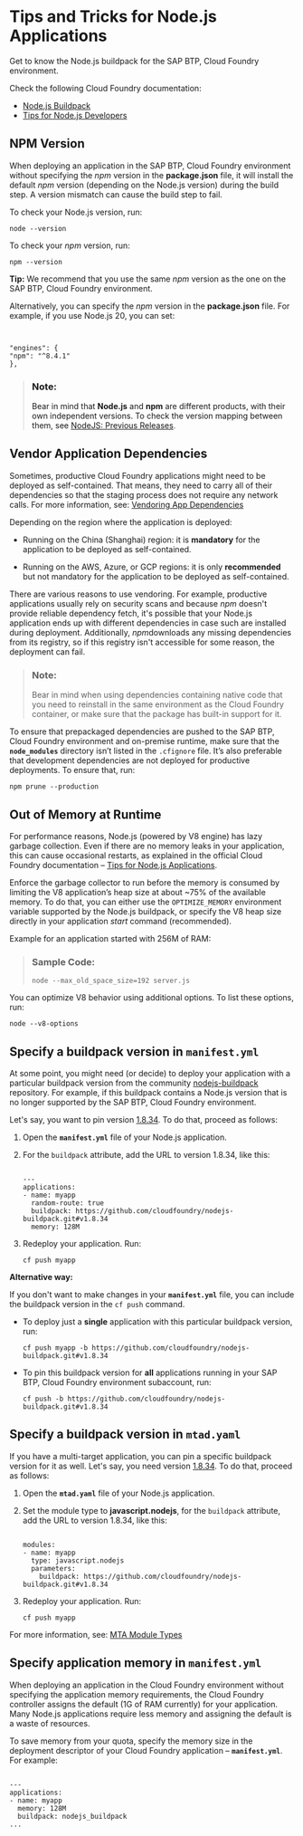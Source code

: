 <!-- loio3a5fe887f6e64abb827494baac352059 -->

# Tips and Tricks for Node.js Applications

Get to know the Node.js buildpack for the SAP BTP, Cloud Foundry environment.

Check the following Cloud Foundry documentation:

-   [Node.js Buildpack](https://docs.cloudfoundry.org/buildpacks/node/index.html)
-   [Tips for Node.js Developers](https://docs.cloudfoundry.org/buildpacks/node/node-tips.html)



<a name="loio3a5fe887f6e64abb827494baac352059__section_ddt_syz_lqb"/>

## NPM Version

When deploying an application in the SAP BTP, Cloud Foundry environment without specifying the *npm* version in the **package.json** file, it will install the default *npm* version \(depending on the Node.js version\) during the build step. A version mismatch can cause the build step to fail.

To check your Node.js version, run:

```
node --version
```

To check your *npm* version, run:

```
npm --version
```

**Tip:** We recommend that you use the same *npm* version as the one on the SAP BTP, Cloud Foundry environment.

Alternatively, you can specify the *npm* version in the **package.json** file. For example, if you use Node.js 20, you can set:

```


"engines": {
"npm": "^8.4.1"
},

```

> ### Note:  
> Bear in mind that **Node.js** and **npm** are different products, with their own independent versions. To check the version mapping between them, see [NodeJS: Previous Releases](https://nodejs.org/en/download/releases/).



<a name="loio3a5fe887f6e64abb827494baac352059__section_vgc_pg1_m1b"/>

## Vendor Application Dependencies

Sometimes, productive Cloud Foundry applications might need to be deployed as self-contained. That means, they need to carry all of their dependencies so that the staging process does not require any network calls. For more information, see: [Vendoring App Dependencies](https://docs.cloudfoundry.org/buildpacks/node/index.html#vendoring) 

Depending on the region where the application is deployed:

-   Running on the China \(Shanghai\) region: it is **mandatory** for the application to be deployed as self-contained.

-   Running on the AWS, Azure, or GCP regions: it is only **recommended** but not mandatory for the application to be deployed as self-contained.


There are various reasons to use vendoring. For example, productive applications usually rely on security scans and because *npm* doesn't provide reliable dependency fetch, it's possible that your Node.js application ends up with different dependencies in case such are installed during deployment. Additionally, *npm*downloads any missing dependencies from its registry, so if this registry isn't accessible for some reason, the deployment can fail.

> ### Note:  
> Bear in mind when using dependencies containing native code that you need to reinstall in the same environment as the Cloud Foundry container, or make sure that the package has built-in support for it.

To ensure that prepackaged dependencies are pushed to the SAP BTP, Cloud Foundry environment and on-premise runtime, make sure that the **`node_modules`** directory isn’t listed in the `.cfignore` file. It’s also preferable that development dependencies are not deployed for productive deployments. To ensure that, run:

```
npm prune --production
```



<a name="loio3a5fe887f6e64abb827494baac352059__section_p2n_yg1_m1b"/>

## Out of Memory at Runtime

For performance reasons, Node.js \(powered by V8 engine\) has lazy garbage collection. Even if there are no memory leaks in your application, this can cause occasional restarts, as explained in the official Cloud Foundry documentation – [Tips for Node.js Applications](https://docs.cloudfoundry.org/buildpacks/node/node-tips.html).

Enforce the garbage collector to run before the memory is consumed by limiting the V8 application’s heap size at about ~75% of the available memory. To do that, you can either use the `OPTIMIZE_MEMORY` environment variable supported by the Node.js buildpack, or specify the V8 heap size directly in your application *start* command \(recommended\).

Example for an application started with 256M of RAM:

> ### Sample Code:  
> ```
> node --max_old_space_size=192 server.js
> ```

You can optimize V8 behavior using additional options. To list these options, run:

```
node --v8-options
```



<a name="loio3a5fe887f6e64abb827494baac352059__specify_node_bp_version"/>

## Specify a buildpack version in `manifest.yml`

At some point, you might need \(or decide\) to deploy your application with a particular buildpack version from the community [nodejs-buildpack](https://github.com/cloudfoundry/nodejs-buildpack) repository. For example, if this buildpack contains a Node.js version that is no longer supported by the SAP BTP, Cloud Foundry environment.

Let's say, you want to pin version [1.8.34](https://github.com/cloudfoundry/nodejs-buildpack/releases/tag/v1.8.34). To do that, proceed as follows:

1.  Open the **`manifest.yml`** file of your Node.js application.

2.  For the `buildpack` attribute, add the URL to version 1.8.34, like this:

    ```
    
    ---
    applications:
    - name: myapp
      random-route: true
      buildpack: https://github.com/cloudfoundry/nodejs-buildpack.git#v1.8.34
      memory: 128M
    ```

3.  Redeploy your application. Run:

    ```
    cf push myapp
    ```


**Alternative way:**

If you don't want to make changes in your **`manifest.yml`** file, you can include the buildpack version in the `cf push` command.

-   To deploy just a **single** application with this particular buildpack version, run:

    ```
    cf push myapp -b https://github.com/cloudfoundry/nodejs-buildpack.git#v1.8.34
    ```

-   To pin this buildpack version for **all** applications running in your SAP BTP, Cloud Foundry environment subaccount, run:

    ```
    cf push -b https://github.com/cloudfoundry/nodejs-buildpack.git#v1.8.34
    ```




<a name="loio3a5fe887f6e64abb827494baac352059__section_cp3_1bb_r2c"/>

## Specify a buildpack version in `mtad.yaml`

If you have a multi-target application, you can pin a specific buildpack version for it as well. Let's say, you need version [1.8.34](https://github.com/cloudfoundry/nodejs-buildpack/releases/tag/v1.8.34). To do that, proceed as follows:

1.  Open the **`mtad.yaml`** file of your Node.js application.

2.  Set the module type to **javascript.nodejs**, for the `buildpack` attribute, add the URL to version 1.8.34, like this:

    ```
    
    modules:
    - name: myapp
      type: javascript.nodejs
      parameters:
        buildpack: https://github.com/cloudfoundry/nodejs-buildpack.git#v1.8.34
    
    ```

3.  Redeploy your application. Run:

    ```
    cf push myapp
    ```


For more information, see: [MTA Module Types](https://help.sap.com/docs/btp/sap-business-technology-platform/modules#mta-module-types)



<a name="loio3a5fe887f6e64abb827494baac352059__section_q5v_fv5_41b"/>

## Specify application memory in `manifest.yml`

When deploying an application in the Cloud Foundry environment without specifying the application memory requirements, the Cloud Foundry controller assigns the default \(1G of RAM currently\) for your application. Many Node.js applications require less memory and assigning the default is a waste of resources.

To save memory from your quota, specify the memory size in the deployment descriptor of your Cloud Foundry application – **`manifest.yml`**. For example:

```

---
applications:
- name: myapp
  memory: 128M
  buildpack: nodejs_buildpack
...
```

